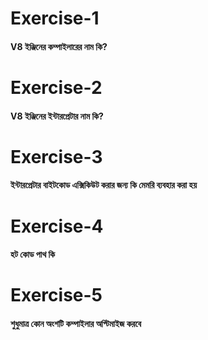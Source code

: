 # Exercise-1
#### V8 ইঞ্জিনের কম্পাইলারের নাম কি?

# Exercise-2
#### V8 ইঞ্জিনের ইন্টারপ্রেটার নাম কি?

# Exercise-3
#### ইন্টারপ্রেটার বাইটকোড এক্সিকিউট করার জন্য কি মেমরি ব্যবহার করা হয়

# Exercise-4
#### হট কোড পাথ কি

# Exercise-5
#### শুধুমাত্র কোন অংশটি কম্পাইলার অপ্টিমাইজ করবে
